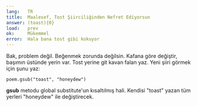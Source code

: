 ```yaml
---
lang:   TR
title:  Maalesef, Tost Şiirciliğinden Nefret Ediyorsun
answer: (toast){0}
load:   prev
ok:     Mükemmel
error:  Hala bana tost gibi kokuyor
---
```


Bak, problem değil. Beğenmek zorunda değilsin. Kafana göre değiştir, başımın üstünde yerin var.
Tost yerine git kavan falan yaz. Yeni şiiri görmek için şunu yaz:

    poem.gsub("toast", "honeydew")

__gsub__ metodu global substitute'un kısaltılmış hali. Kendisi "toast" yazan tüm yerleri
"honeydew" ile değiştirecek.